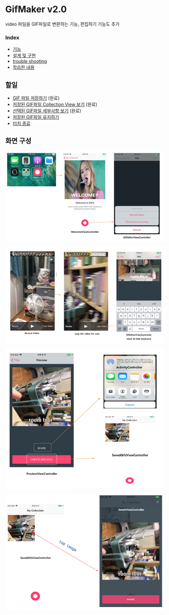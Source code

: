 # GifMaker v2.0
video 파일을 GIF파일로 변환하는 기능, 편집하기 기능도 추가
### Index
- [기능](#기능)
- [설계 및 구현](#설계-및-구현)
- [trouble shooting](#trouble-shooting)
- [학습한 내용](#관련-학습-내용)

## 할일  
- [GIF 파일 저장하기](#GIF-파일-저장하기)  (완료)
- [저장된 GIF파일 Collection View 보기](#저장된-GIF파일-Collection-View-보기) (완료)
- [선택된 GIF파일 세부사항 보기](#선택된-GIF파일-세부사항-보기) (완료)
- [저장된 GIF파일 유지하기](#저장된-GIF파일-유지하기)
- [터치 종료](#터치-종료)

## 화면 구성

![intro.png](UI/intro.png)


![editGif.png](UI/editGif.png)


![Preview.png](UI/Preview.png)


![DetailView.png](UI/DetailView.png)

